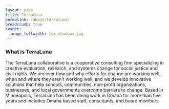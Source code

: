 ```yaml
---
layout: page
title: TerraLuna
permalink: /about/terraluna/
breadcrumb: true
header:
  image_fullwidth: lex-shadows.jpg
---
```


### What is TerraLuna

The TerraLuna collaborative is a cooperative consulting firm specializing in creative evaluation, research, and systems change for social justice and civil rights. We uncover how and why efforts for change are working well, when and where they aren't working well, and we develop innovative solutions that help schools, communities, non-profit organizations, businesses, and local governments overcome barriers to change. Based in Minneapolis, TerraLuna has been doing work in Omaha for more than five years and includes Omaha based staff, consultants, and board members
